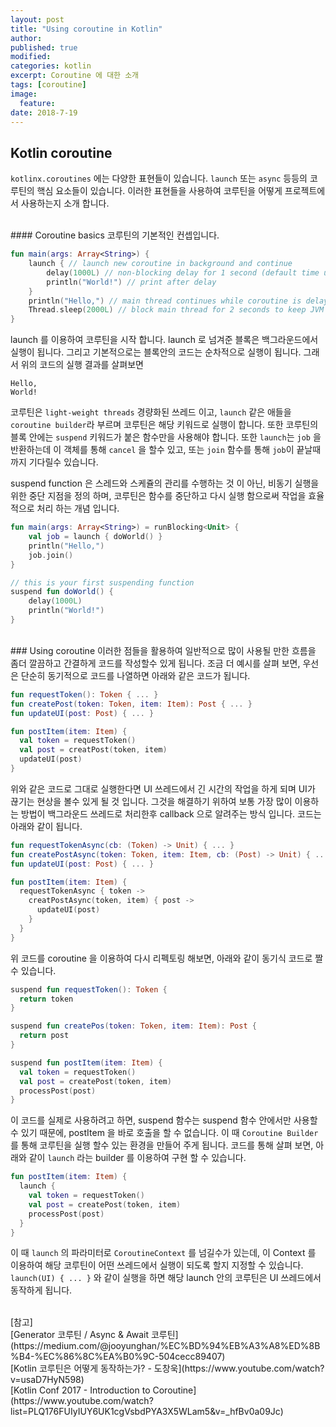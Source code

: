 ```yaml
---
layout: post
title: "Using coroutine in Kotlin"
author:
published: true
modified:
categories: kotlin
excerpt: Coroutine 에 대한 소개
tags: [coroutine]
image:
  feature:
date: 2018-7-19
---
```


## Kotlin coroutine
`kotlinx.coroutines` 에는 다양한 표현들이 있습니다. `launch` 또는 `async` 등등의 코루틴의 핵심 요소들이 있습니다. 이러한 표현들을 사용하여 코루틴을 어떻게 프로젝트에서 사용하는지 소개 합니다.

<br>
#### Coroutine basics
코루틴의 기본적인 컨셉입니다.

``` kotlin
fun main(args: Array<String>) {
    launch { // launch new coroutine in background and continue
        delay(1000L) // non-blocking delay for 1 second (default time unit is ms)
        println("World!") // print after delay
    }
    println("Hello,") // main thread continues while coroutine is delayed
    Thread.sleep(2000L) // block main thread for 2 seconds to keep JVM alive
}
```
launch 를 이용하여 코루틴을 시작 합니다. launch 로 넘겨준 블록은 백그라운드에서 실행이 됩니다. 그리고 기본적으로는 블록안의 코드는 순차적으로 실행이 됩니다. 그래서 위의 코드의 실행 결과를 살펴보면 
```
Hello,
World!
```

코루틴은 `light-weight threads` 경량화된 쓰레드 이고, `launch` 같은 애들을 `coroutine builder`라 부르며 코루틴은 해당 키워드로 실행이 합니다. 또한 코루틴의 블록 안에는 `suspend` 키워드가 붙은 함수만을 사용해야 합니다. 또한 `launch`는 `job` 을 반환하는데 이 객체를 통해 `cancel` 을 할수 있고, 또는 `join` 함수를 통해 `job`이 끝날때 까지 기다릴수 있습니다. 

suspend function 은 스레드와 스케쥴의 관리를 수행하는 것 이 아닌, 비동기 실행을 위한 중단 지점을 정의 하며, 코루틴은 함수를 중단하고 다시 실행 함으로써 작업을 효율적으로 처리 하는 개념 입니다. 

``` kotlin
fun main(args: Array<String>) = runBlocking<Unit> {
    val job = launch { doWorld() }
    println("Hello,")
    job.join()
}

// this is your first suspending function
suspend fun doWorld() {
    delay(1000L)
    println("World!")
}
```

<br>
### Using coroutine
이러한 점들을 활용하여 일반적으로 많이 사용될 만한 흐름을 좀더 깔끔하고 간결하게 코드를 작성할수 있게 됩니다. 조금 더 예시를 살펴 보면, 우선은 단순히 동기적으로 코드를 나열하면 아래와 같은 코드가 됩니다. 

``` kotlin
fun requestToken(): Token { ... }
fun createPost(token: Token, item: Item): Post { ... }
fun updateUI(post: Post) { ... }

fun postItem(item: Item) {
  val token = requestToken()
  val post = creatPost(token, item)
  updateUI(post)
}
```

위와 같은 코드로 그대로 실행한다면 UI 쓰레드에서 긴 시간의 작업을 하게 되며 UI가 끊기는 현상을 볼수 있게 될 것 입니다. 그것을 해결하기 위하여 보통 가장 많이 이용하는 방법이 백그라운드 쓰레드로 처리한후 callback 으로 알려주는 방식 입니다. 코드는 아래와 같이 됩니다.

``` kotlin
fun requestTokenAsync(cb: (Token) -> Unit) { ... }
fun createPostAsync(token: Token, item: Item, cb: (Post) -> Unit) { ... }
fun updateUI(post: Post) { ... }

fun postItem(item: Item) {
  requestTokenAsync { token ->
    creatPostAsync(token, item) { post ->
      updateUI(post)
    }
  }
}
```

위 코드를 coroutine 을 이용하여 다시 리펙토링 해보면, 아래와 같이 동기식 코드로 짤 수 있습니다.

``` kotlin
suspend fun requestToken(): Token {
  return token
}

suspend fun createPos(token: Token, item: Item): Post {
  return post
}

suspend fun postItem(item: Item) {
  val token = requestToken()
  val post = createPost(token, item)
  processPost(post)
}
```

이 코드를 실제로 사용하려고 하면, suspend 함수는 suspend 함수 안에서만 사용할 수 있기 때문에, postItem 을 바로 호출을 할 수 없습니다. 이 때 `Coroutine Builder` 를 통해 코루틴을 실행 할수 있는 환경을 만들어 주게 됩니다. 코드를 통해 살펴 보면, 아래와 같이 `launch` 라는 builder 를 이용하여 구현 할 수 있습니다.

``` kotlin
fun postItem(item: Item) {
  launch {
    val token = requestToken()
    val post = createPost(token, item)
    processPost(post)
  }
}
```

이 때 `launch` 의 파라미터로 `CoroutineContext` 를 넘길수가 있는데, 이 Context 를 이용하여 해당 코루틴이 어떤 쓰레드에서 실행이 되도록 할지 지정할 수 있습니다. `launch(UI) { ... }` 와 같이 실행을 하면 해당 launch 안의 코루틴은 UI 쓰레드에서 동작하게 됩니다.


<br>
[참고] <br>
[Generator 코루틴 / Async & Await 코루틴](https://medium.com/@jooyunghan/%EC%BD%94%EB%A3%A8%ED%8B%B4-%EC%86%8C%EA%B0%9C-504cecc89407)<br>
[Kotlin 코루틴은 어떻게 동작하는가? - 도창욱](https://www.youtube.com/watch?v=usaD7HyN598)<br>
[Kotlin Conf 2017 - Introduction to Coroutine](https://www.youtube.com/watch?list=PLQ176FUIyIUY6UK1cgVsbdPYA3X5WLam5&v=_hfBv0a09Jc)<br>
